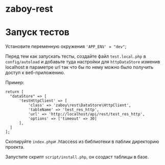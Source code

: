 # zaboy-rest

# Запуск тестов

Установите переменную окружения `'APP_ENV' = "dev"`;

Перед тем как запускать тесты, создайте файл `test.local.php` в `config/autoload`
и добавьте туда настройки для `httpDataStore` изменив localhost в параметре url так что бы по нему можно было получить доступ к веб-приложению.

Пример:

	return [
	  "dataStore" => [
	      'testHttpClient' => [
	          'class' => 'zaboy\rest\DataStore\HttpClient',
	          'tableName' => 'test_res_http',
	          'url' => 'http://localhost/api/rest/test_res_http',
	          'options' => ['timeout' => 30]
	      ],
	  ]
	];

Скопируйте `index.php`и .htaccess из библиотеки в паблик директорию проекта.

Запустите скрипт `script/install.php`, он создаст таблицы в базе.
 